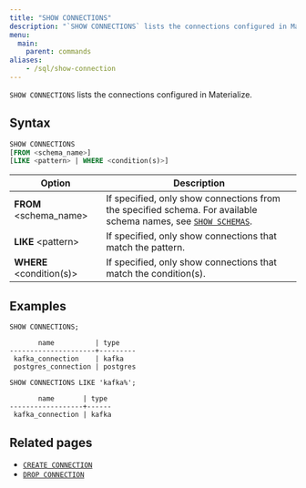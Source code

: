 ```yaml
---
title: "SHOW CONNECTIONS"
description: "`SHOW CONNECTIONS` lists the connections configured in Materialize."
menu:
  main:
    parent: commands
aliases:
    - /sql/show-connection
---
```


`SHOW CONNECTIONS` lists the connections configured in Materialize.

## Syntax

```sql
SHOW CONNECTIONS
[FROM <schema_name>]
[LIKE <pattern> | WHERE <condition(s)>]
```

Option                        | Description
------------------------------|------------
**FROM** \<schema_name\>      | If specified, only show connections from the specified schema. For available schema names, see [`SHOW SCHEMAS`](/sql/show-schemas).
**LIKE** \<pattern\>          | If specified, only show connections that match the pattern.
**WHERE** <condition(s)>      | If specified, only show connections that match the condition(s).

## Examples

```mzsql
SHOW CONNECTIONS;
```

```nofmt
       name          | type
---------------------+---------
 kafka_connection    | kafka
 postgres_connection | postgres
```

```mzsql
SHOW CONNECTIONS LIKE 'kafka%';
```

```nofmt
       name       | type
------------------+------
 kafka_connection | kafka
```


## Related pages

- [`CREATE CONNECTION`](../create-connection)
- [`DROP CONNECTION`](../drop-connection)
